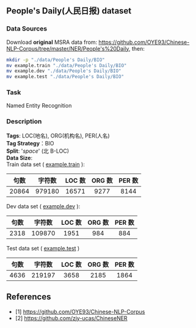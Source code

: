 ## People's Daily(人民日报) dataset

### Data Sources

Download **original** MSRA data from: https://github.com/OYE93/Chinese-NLP-Corpus/tree/master/NER/People's%20Daily, then:

```bash
mkdir -p "./data/People's Daily/BIO"
mv example.train "./data/People's Daily/BIO"
mv example.dev "./data/People's Daily/BIO"
mv example.test "./data/People's Daily/BIO"
```

### Task

Named Entity Recognition

### Description

**Tags**: LOC(地名), ORG(机构名), PER(人名)  
**Tag Strategy**：BIO  
**Split**: '_space_' (北 B-LOC)  
**Data Size**:  
Train data set ( [example.train](example.train) ):

| 句数  | 字符数 | LOC 数 | ORG 数 | PER 数 |
| :---: | :----: | :----: | :----: | :----: |
| 20864 | 979180 | 16571  |  9277  |  8144  |

Dev data set ( [example.dev](example.dev) ):

| 句数 | 字符数 | LOC 数 | ORG 数 | PER 数 |
| :--: | :----: | :----: | :----: | :----: |
| 2318 | 109870 |  1951  |  984   |  884   |

Test data set ( [example.test](example.test) )

| 句数 | 字符数 | LOC 数 | ORG 数 | PER 数 |
| :--: | :----: | :----: | :----: | :----: |
| 4636 | 219197 |  3658  |  2185  |  1864  |

## References

- [1] https://github.com/OYE93/Chinese-NLP-Corpus
- [2] https://github.com/zjy-ucas/ChineseNER
